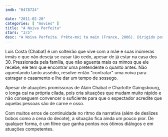 ```yaml
---
imdb: "0478724"

date: "2011-02-20"
categories: [ "movies" ]
title: "A Noiva Perfeita"
stars: "3/5"
desc: "A Noiva Perfeita. Prête-moi ta main (France, 2006). Dirigido por Eric Lartigau. Escrito por Alain Chabat, Philippe Mechelen, Laurent Tirard, Grégoire Vigneron, Laurent Zeitoun. Com Alain Chabat, Charlotte Gainsbourg, Bernadette Lafont, Wladimir Yordanoff, Grégoire Oestermann, Véronique Barrault, Marie-Armelle Deguy, Katia Lewkowicz, Louise Monot."
---
```

Luis Costa (Chabat) é um solteirão que vive com a mãe e suas inúmeras irmãs e que não deseja se casar tão cedo, apesar de já estar na casa dos 30. Pressionada pela família, que não aguenta mais os mimos que ele recebe, ele tem que encontrar uma pretendente o quanto antes. Não aguentando tanto assédio, resolve então "contratar" uma noiva para estragar o casamento e lhe dar um tempo de sossego.

Apesar de atuações promissoras de Alain Chabat e Charlotte Gaingsbourg, o longa cai na própria cilada, pois cria situações que mudam muito rápido e não conseguem convencer o suficiente para que o espectador acredite que aquelas pessoas são de carne e osso.

Com muitos erros de continuidade no ritmo da narrativa (além de deslizes bobos como a cena do decote), a situação fica ainda um pouco pior. De qualquer forma, é um filme que ganha pontos nos ótimos diálogos e em atuações competentes.
